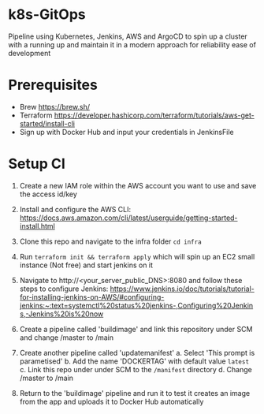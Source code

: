 # k8s-GitOps

Pipeline using Kubernetes, Jenkins, AWS and ArgoCD to spin up a cluster with a
running up and maintain it in a modern approach for reliability ease of
development

# Prerequisites

- Brew https://brew.sh/
- Terraform
  https://developer.hashicorp.com/terraform/tutorials/aws-get-started/install-cli
- Sign up with Docker Hub and input your credentials in JenkinsFile

# Setup CI

1. Create a new IAM role within the AWS account you want to use and save the
   access id/key

2. Install and configure the AWS CLI:
   https://docs.aws.amazon.com/cli/latest/userguide/getting-started-install.html

3. Clone this repo and navigate to the infra folder `cd infra`

4. Run `terraform init && terraform apply` which will spin up an EC2 small
   instance (Not free) and start jenkins on it

5. Navigate to http://<your_server_public_DNS>:8080 and follow these steps to
   configure Jenkins:
   https://www.jenkins.io/doc/tutorials/tutorial-for-installing-jenkins-on-AWS/#configuring-jenkins:~:text=systemctl%20status%20jenkins-,Configuring%20Jenkins,-Jenkins%20is%20now

6. Create a pipeline called 'buildimage' and link this repository under SCM and
   change /master to /main

7. Create another pipeline called 'updatemanifest' a. Select 'This prompt is
   parametised' b. Add the name 'DOCKERTAG' with default value `latest` c. Link
   this repo under under SCM to the `/manifest` directory d. Change /master to
   /main

8. Return to the 'buildimage' pipeline and run it to test it creates an image
   from the app and uploads it to Docker Hub automatically
